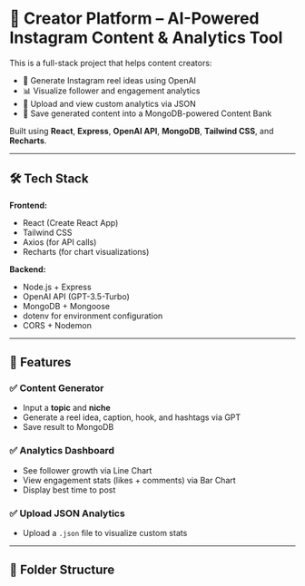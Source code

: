 # 🚀 Creator Platform – AI-Powered Instagram Content & Analytics Tool

This is a full-stack project that helps content creators:
- 🎯 Generate Instagram reel ideas using OpenAI
- 📊 Visualize follower and engagement analytics
- 📂 Upload and view custom analytics via JSON
- 🏦 Save generated content into a MongoDB-powered Content Bank

Built using **React**, **Express**, **OpenAI API**, **MongoDB**, **Tailwind CSS**, and **Recharts**.

---

## 🛠️ Tech Stack

**Frontend:**
- React (Create React App)
- Tailwind CSS
- Axios (for API calls)
- Recharts (for chart visualizations)

**Backend:**
- Node.js + Express
- OpenAI API (GPT-3.5-Turbo)
- MongoDB + Mongoose
- dotenv for environment configuration
- CORS + Nodemon

---

## 📸 Features

### ✅ Content Generator
- Input a **topic** and **niche**
- Generate a reel idea, caption, hook, and hashtags via GPT
- Save result to MongoDB

### ✅ Analytics Dashboard
- See follower growth via Line Chart
- View engagement stats (likes + comments) via Bar Chart
- Display best time to post

### ✅ Upload JSON Analytics
- Upload a `.json` file to visualize custom stats

---

## 📁 Folder Structure


